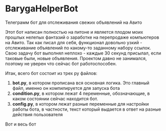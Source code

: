 # BarygaHelperBot
Телеграмм бот для отслеживания свежих объявлений на Авито

Этот бот написан полностью на питоне и является плодом моих прошлых нелепых фантазий о заработке на перепродаже компьютеров на Авито. Так как писал для себя, функционал довольно узкий - отслеживание объявлений по какому-то заданному набору ссылок. Свою задачу бот выполнял неплохо - каждые 30 секунд присылал, если таковые были, новые объявления. Проектом давно не занимался, поэтому не уверен что сейчас бот работоспособен.

Итак, всего бот состоит из трех py файлов:
1) **bot.py**, в котором прописана вся основная логика. Это главный файл, именно он компилируется для запуска бота
2) **condition.py**, в котором лежат 4 переменные, обозначающие, в каком состоянии сейчас находится бот.
3) **config.py**, в котором лежат разные переменные для настройки работы бота, в частности, текст который выдается в ответ на разные действия пользователя

Вот и весь бот

